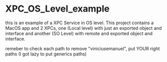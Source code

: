 # XPC_OS_Level_example
this is an example of a XPC Service in OS level. This project contains a MacOS app and 2 XPCs, one (Local level) with just an exported object and interface and another (SO Level) with remote and exported object and interface.


remeber to check each path to remove "viniciusemanuel", put YOUR right paths (I got lazy to put generics paths) 
